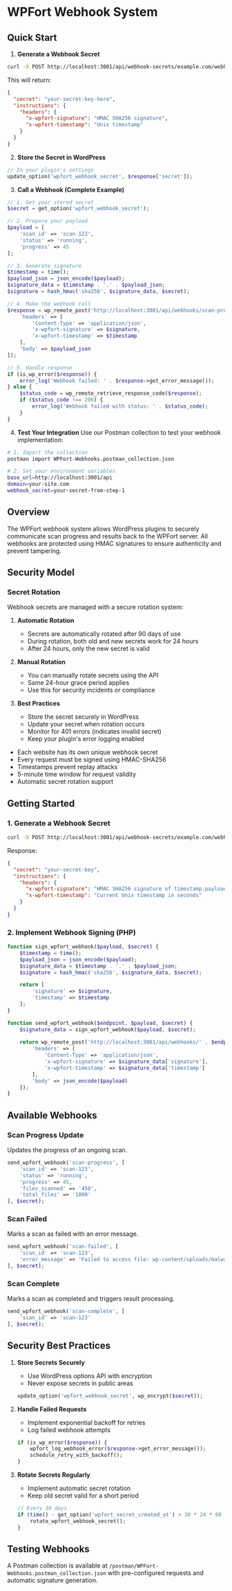 # WPFort Webhook System

## Quick Start

1. **Generate a Webhook Secret**
```bash
curl -X POST http://localhost:3001/api/webhook-secrets/example.com/webhook-secret
```

This will return:
```json
{
  "secret": "your-secret-key-here",
  "instructions": {
    "headers": {
      "x-wpfort-signature": "HMAC SHA256 signature",
      "x-wpfort-timestamp": "Unix timestamp"
    }
  }
}
```

2. **Store the Secret in WordPress**
```php
// In your plugin's settings
update_option('wpfort_webhook_secret', $response['secret']);
```

3. **Call a Webhook (Complete Example)**
```php
// 1. Get your stored secret
$secret = get_option('wpfort_webhook_secret');

// 2. Prepare your payload
$payload = [
    'scan_id' => 'scan-123',
    'status' => 'running',
    'progress' => 45
];

// 3. Generate signature
$timestamp = time();
$payload_json = json_encode($payload);
$signature_data = $timestamp . '.' . $payload_json;
$signature = hash_hmac('sha256', $signature_data, $secret);

// 4. Make the webhook call
$response = wp_remote_post('http://localhost:3001/api/webhooks/scan-progress', [
    'headers' => [
        'Content-Type' => 'application/json',
        'x-wpfort-signature' => $signature,
        'x-wpfort-timestamp' => $timestamp
    ],
    'body' => $payload_json
]);

// 5. Handle response
if (is_wp_error($response)) {
    error_log('Webhook failed: ' . $response->get_error_message());
} else {
    $status_code = wp_remote_retrieve_response_code($response);
    if ($status_code !== 200) {
        error_log('Webhook failed with status: ' . $status_code);
    }
}
```

4. **Test Your Integration**
Use our Postman collection to test your webhook implementation:
```bash
# 1. Import the collection
postman import WPFort-Webhooks.postman_collection.json

# 2. Set your environment variables
base_url=http://localhost:3001/api
domain=your-site.com
webhook_secret=your-secret-from-step-1
```

## Overview
The WPFort webhook system allows WordPress plugins to securely communicate scan progress and results back to the WPFort server. All webhooks are protected using HMAC signatures to ensure authenticity and prevent tampering.

## Security Model

### Secret Rotation
Webhook secrets are managed with a secure rotation system:

1. **Automatic Rotation**
   - Secrets are automatically rotated after 90 days of use
   - During rotation, both old and new secrets work for 24 hours
   - After 24 hours, only the new secret is valid

2. **Manual Rotation**
   - You can manually rotate secrets using the API
   - Same 24-hour grace period applies
   - Use this for security incidents or compliance

3. **Best Practices**
   - Store the secret securely in WordPress
   - Update your secret when rotation occurs
   - Monitor for 401 errors (indicates invalid secret)
   - Keep your plugin's error logging enabled
- Each website has its own unique webhook secret
- Every request must be signed using HMAC-SHA256
- Timestamps prevent replay attacks
- 5-minute time window for request validity
- Automatic secret rotation support

## Getting Started

### 1. Generate a Webhook Secret
```bash
curl -X POST http://localhost:3001/api/webhook-secrets/example.com/webhook-secret
```

Response:
```json
{
  "secret": "your-secret-key",
  "instructions": {
    "headers": {
      "x-wpfort-signature": "HMAC SHA256 signature of timestamp.payload",
      "x-wpfort-timestamp": "Current Unix timestamp in seconds"
    }
  }
}
```

### 2. Implement Webhook Signing (PHP)
```php
function sign_wpfort_webhook($payload, $secret) {
    $timestamp = time();
    $payload_json = json_encode($payload);
    $signature_data = $timestamp . '.' . $payload_json;
    $signature = hash_hmac('sha256', $signature_data, $secret);

    return [
        'signature' => $signature,
        'timestamp' => $timestamp
    ];
}

function send_wpfort_webhook($endpoint, $payload, $secret) {
    $signature_data = sign_wpfort_webhook($payload, $secret);
    
    return wp_remote_post('http://localhost:3001/api/webhooks/' . $endpoint, [
        'headers' => [
            'Content-Type' => 'application/json',
            'x-wpfort-signature' => $signature_data['signature'],
            'x-wpfort-timestamp' => $signature_data['timestamp']
        ],
        'body' => json_encode($payload)
    ]);
}
```

## Available Webhooks

### Scan Progress Update
Updates the progress of an ongoing scan.

```php
send_wpfort_webhook('scan-progress', [
    'scan_id' => 'scan-123',
    'status' => 'running',
    'progress' => 45,
    'files_scanned' => '450',
    'total_files' => '1000'
], $secret);
```

### Scan Failed
Marks a scan as failed with an error message.

```php
send_wpfort_webhook('scan-failed', [
    'scan_id' => 'scan-123',
    'error_message' => 'Failed to access file: wp-content/uploads/malware.php'
], $secret);
```

### Scan Complete
Marks a scan as completed and triggers result processing.

```php
send_wpfort_webhook('scan-complete', [
    'scan_id' => 'scan-123'
], $secret);
```

## Security Best Practices

1. **Store Secrets Securely**
   - Use WordPress options API with encryption
   - Never expose secrets in public areas
   ```php
   update_option('wpfort_webhook_secret', wp_encrypt($secret));
   ```

2. **Handle Failed Requests**
   - Implement exponential backoff for retries
   - Log failed webhook attempts
   ```php
   if (is_wp_error($response)) {
       wpfort_log_webhook_error($response->get_error_message());
       schedule_retry_with_backoff();
   }
   ```

3. **Rotate Secrets Regularly**
   - Implement automatic secret rotation
   - Keep old secret valid for a short period
   ```php
   // Every 30 days
   if (time() - get_option('wpfort_secret_created_at') > 30 * 24 * 60 * 60) {
       rotate_wpfort_webhook_secret();
   }
   ```

## Testing Webhooks
A Postman collection is available at `/postman/WPFort-Webhooks.postman_collection.json` with pre-configured requests and automatic signature generation.
